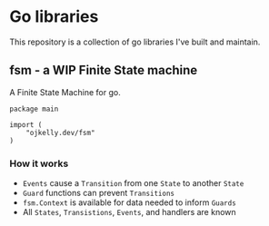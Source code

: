 # Go libraries

This repository is a collection of go libraries I've built and maintain.

## fsm - a WIP Finite State machine

A Finite State Machine for go.

```golang
package main

import (
	"ojkelly.dev/fsm"
)
```

### How it works

- `Events` cause a `Transition` from one `State` to another `State`
- `Guard` functions can prevent `Transitions`
- `fsm.Context` is available for data needed to inform `Guards`
- All `States`, `Transistions`, `Events`, and handlers are known
